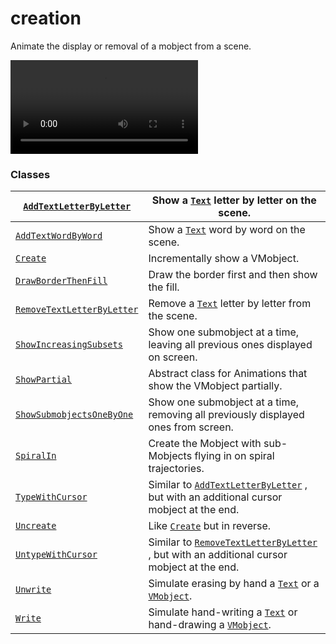 # creation

Animate the display or removal of a mobject from a scene.

<video
    class="manim-video"
    controls
    loop
    autoplay
    src="./CreationModule-1.mp4">
</video>

### Classes

| [`AddTextLetterByLetter`](manim.animation.creation.AddTextLetterByLetter.md#manim.animation.creation.AddTextLetterByLetter)          | Show a [`Text`](manim.mobject.text.text_mobject.Text.md#manim.mobject.text.text_mobject.Text) letter by letter on the scene.                                                                                                                       |
|--------------------------------------------------------------------------------------------------------------------------------------|----------------------------------------------------------------------------------------------------------------------------------------------------------------------------------------------------------------------------------------------------|
| [`AddTextWordByWord`](manim.animation.creation.AddTextWordByWord.md#manim.animation.creation.AddTextWordByWord)                      | Show a [`Text`](manim.mobject.text.text_mobject.Text.md#manim.mobject.text.text_mobject.Text) word by word on the scene.                                                                                                                           |
| [`Create`](manim.animation.creation.Create.md#manim.animation.creation.Create)                                                       | Incrementally show a VMobject.                                                                                                                                                                                                                     |
| [`DrawBorderThenFill`](manim.animation.creation.DrawBorderThenFill.md#manim.animation.creation.DrawBorderThenFill)                   | Draw the border first and then show the fill.                                                                                                                                                                                                      |
| [`RemoveTextLetterByLetter`](manim.animation.creation.RemoveTextLetterByLetter.md#manim.animation.creation.RemoveTextLetterByLetter) | Remove a [`Text`](manim.mobject.text.text_mobject.Text.md#manim.mobject.text.text_mobject.Text) letter by letter from the scene.                                                                                                                   |
| [`ShowIncreasingSubsets`](manim.animation.creation.ShowIncreasingSubsets.md#manim.animation.creation.ShowIncreasingSubsets)          | Show one submobject at a time, leaving all previous ones displayed on screen.                                                                                                                                                                      |
| [`ShowPartial`](manim.animation.creation.ShowPartial.md#manim.animation.creation.ShowPartial)                                        | Abstract class for Animations that show the VMobject partially.                                                                                                                                                                                    |
| [`ShowSubmobjectsOneByOne`](manim.animation.creation.ShowSubmobjectsOneByOne.md#manim.animation.creation.ShowSubmobjectsOneByOne)    | Show one submobject at a time, removing all previously displayed ones from screen.                                                                                                                                                                 |
| [`SpiralIn`](manim.animation.creation.SpiralIn.md#manim.animation.creation.SpiralIn)                                                 | Create the Mobject with sub-Mobjects flying in on spiral trajectories.                                                                                                                                                                             |
| [`TypeWithCursor`](manim.animation.creation.TypeWithCursor.md#manim.animation.creation.TypeWithCursor)                               | Similar to [`AddTextLetterByLetter`](manim.animation.creation.AddTextLetterByLetter.md#manim.animation.creation.AddTextLetterByLetter) , but with an additional cursor mobject at the end.                                                         |
| [`Uncreate`](manim.animation.creation.Uncreate.md#manim.animation.creation.Uncreate)                                                 | Like [`Create`](manim.animation.creation.Create.md#manim.animation.creation.Create) but in reverse.                                                                                                                                                |
| [`UntypeWithCursor`](manim.animation.creation.UntypeWithCursor.md#manim.animation.creation.UntypeWithCursor)                         | Similar to [`RemoveTextLetterByLetter`](manim.animation.creation.RemoveTextLetterByLetter.md#manim.animation.creation.RemoveTextLetterByLetter) , but with an additional cursor mobject at the end.                                                |
| [`Unwrite`](manim.animation.creation.Unwrite.md#manim.animation.creation.Unwrite)                                                    | Simulate erasing by hand a [`Text`](manim.mobject.text.text_mobject.Text.md#manim.mobject.text.text_mobject.Text) or a [`VMobject`](manim.mobject.types.vectorized_mobject.VMobject.md#manim.mobject.types.vectorized_mobject.VMobject).           |
| [`Write`](manim.animation.creation.Write.md#manim.animation.creation.Write)                                                          | Simulate hand-writing a [`Text`](manim.mobject.text.text_mobject.Text.md#manim.mobject.text.text_mobject.Text) or hand-drawing a [`VMobject`](manim.mobject.types.vectorized_mobject.VMobject.md#manim.mobject.types.vectorized_mobject.VMobject). |
